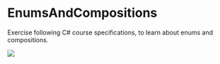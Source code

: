 # EnumsAndCompositions
Exercise following C# course specifications, to learn about enums and compositions.

<a>
    <img src="https://cdn.jsdelivr.net/gh/devicons/devicon/icons/csharp/csharp-original.svg" />
<a/>        
